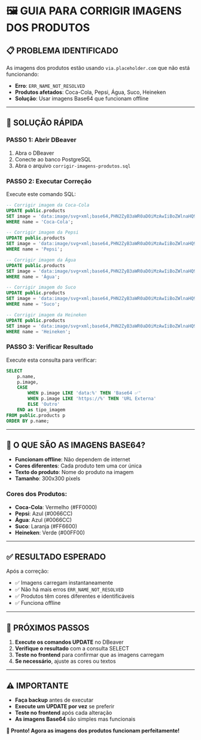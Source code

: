 # 🖼️ GUIA PARA CORRIGIR IMAGENS DOS PRODUTOS

## 📋 **PROBLEMA IDENTIFICADO**

As imagens dos produtos estão usando `via.placeholder.com` que não está funcionando:
- **Erro**: `ERR_NAME_NOT_RESOLVED`
- **Produtos afetados**: Coca-Cola, Pepsi, Água, Suco, Heineken
- **Solução**: Usar imagens Base64 que funcionam offline

---

## 🚀 **SOLUÇÃO RÁPIDA**

### **PASSO 1: Abrir DBeaver**
1. Abra o DBeaver
2. Conecte ao banco PostgreSQL
3. Abra o arquivo `corrigir-imagens-produtos.sql`

### **PASSO 2: Executar Correção**
Execute este comando SQL:

```sql
-- Corrigir imagem da Coca-Cola
UPDATE public.products 
SET image = 'data:image/svg+xml;base64,PHN2ZyB3aWR0aD0iMzAwIiBoZWlnaHQ9IjMwMCIgdmlld0JveD0iMCAwIDMwMCAzMDAiIGZpbGw9Im5vbmUiIHhtbG5zPSJodHRwOi8vd3d3LnczLm9yZy8yMDAwL3N2ZyI+CjxyZWN0IHdpZHRoPSIzMDAiIGhlaWdodD0iMzAwIiBmaWxsPSIjRkYwMDAwIi8+Cjx0ZXh0IHg9IjE1MCIgeT0iMTUwIiBmb250LWZhbWlseT0iQXJpYWwiIGZvbnQtc2l6ZT0iMjQiIGZpbGw9IndoaXRlIiB0ZXh0LWFuY2hvcj0ibWlkZGxlIiBkeT0iLjNlbSI+Q29jYS1Db2xhPC90ZXh0Pgo8L3N2Zz4K'
WHERE name = 'Coca-Cola';

-- Corrigir imagem da Pepsi
UPDATE public.products 
SET image = 'data:image/svg+xml;base64,PHN2ZyB3aWR0aD0iMzAwIiBoZWlnaHQ9IjMwMCIgdmlld0JveD0iMCAwIDMwMCAzMDAiIGZpbGw9Im5vbmUiIHhtbG5zPSJodHRwOi8vd3d3LnczLm9yZy8yMDAwL3N2ZyI+CjxyZWN0IHdpZHRoPSIzMDAiIGhlaWdodD0iMzAwIiBmaWxsPSIjMDA2NkNDIi8+Cjx0ZXh0IHg9IjE1MCIgeT0iMTUwIiBmb250LWZhbWlseT0iQXJpYWwiIGZvbnQtc2l6ZT0iMjQiIGZpbGw9IndoaXRlIiB0ZXh0LWFuY2hvcj0ibWlkZGxlIiBkeT0iLjNlbSI+UGVwc2k8L3RleHQ+Cjwvc3ZnPgo='
WHERE name = 'Pepsi';

-- Corrigir imagem da Água
UPDATE public.products 
SET image = 'data:image/svg+xml;base64,PHN2ZyB3aWR0aD0iMzAwIiBoZWlnaHQ9IjMwMCIgdmlld0JveD0iMCAwIDMwMCAzMDAiIGZpbGw9Im5vbmUiIHhtbG5zPSJodHRwOi8vd3d3LnczLm9yZy8yMDAwL3N2ZyI+CjxyZWN0IHdpZHRoPSIzMDAiIGhlaWdodD0iMzAwIiBmaWxsPSIjMDA2NkNDIi8+Cjx0ZXh0IHg9IjE1MCIgeT0iMTUwIiBmb250LWZhbWlseT0iQXJpYWwiIGZvbnQtc2l6ZT0iMjQiIGZpbGw9IndoaXRlIiB0ZXh0LWFuY2hvcj0ibWlkZGxlIiBkeT0iLjNlbSI+4cKwZ3VhPC90ZXh0Pgo8L3N2Zz4K'
WHERE name = 'Água';

-- Corrigir imagem do Suco
UPDATE public.products 
SET image = 'data:image/svg+xml;base64,PHN2ZyB3aWR0aD0iMzAwIiBoZWlnaHQ9IjMwMCIgdmlld0JveD0iMCAwIDMwMCAzMDAiIGZpbGw9Im5vbmUiIHhtbG5zPSJodHRwOi8vd3d3LnczLm9yZy8yMDAwL3N2ZyI+CjxyZWN0IHdpZHRoPSIzMDAiIGhlaWdodD0iMzAwIiBmaWxsPSIjRkY2NjAwIi8+Cjx0ZXh0IHg9IjE1MCIgeT0iMTUwIiBmb250LWZhbWlseT0iQXJpYWwiIGZvbnQtc2l6ZT0iMjQiIGZpbGw9IndoaXRlIiB0ZXh0LWFuY2hvcj0ibWlkZGxlIiBkeT0iLjNlbSI+U3VjbzwvdGV4dD4KPC9zdmc+Cg=='
WHERE name = 'Suco';

-- Corrigir imagem da Heineken
UPDATE public.products 
SET image = 'data:image/svg+xml;base64,PHN2ZyB3aWR0aD0iMzAwIiBoZWlnaHQ9IjMwMCIgdmlld0JveD0iMCAwIDMwMCAzMDAiIGZpbGw9Im5vbmUiIHhtbG5zPSJodHRwOi8vd3d3LnczLm9yZy8yMDAwL3N2ZyI+CjxyZWN0IHdpZHRoPSIzMDAiIGhlaWdodD0iMzAwIiBmaWxsPSIjMDBGRjAwIi8+Cjx0ZXh0IHg9IjE1MCIgeT0iMTUwIiBmb250LWZhbWlseT0iQXJpYWwiIGZvbnQtc2l6ZT0iMjQiIGZpbGw9IndoaXRlIiB0ZXh0LWFuY2hvcj0ibWlkZGxlIiBkeT0iLjNlbSI+SGVpbmVrZW48L3RleHQ+Cjwvc3ZnPgo='
WHERE name = 'Heineken';
```

### **PASSO 3: Verificar Resultado**
Execute esta consulta para verificar:

```sql
SELECT 
    p.name,
    p.image,
    CASE 
        WHEN p.image LIKE 'data:%' THEN 'Base64 ✅'
        WHEN p.image LIKE 'https://%' THEN 'URL Externa'
        ELSE 'Outro'
    END as tipo_imagem
FROM public.products p
ORDER BY p.name;
```

---

## 🎨 **O QUE SÃO AS IMAGENS BASE64?**

- **Funcionam offline**: Não dependem de internet
- **Cores diferentes**: Cada produto tem uma cor única
- **Texto do produto**: Nome do produto na imagem
- **Tamanho**: 300x300 pixels

### **Cores dos Produtos:**
- **Coca-Cola**: Vermelho (#FF0000)
- **Pepsi**: Azul (#0066CC)
- **Água**: Azul (#0066CC)
- **Suco**: Laranja (#FF6600)
- **Heineken**: Verde (#00FF00)

---

## ✅ **RESULTADO ESPERADO**

Após a correção:
- ✅ Imagens carregam instantaneamente
- ✅ Não há mais erros `ERR_NAME_NOT_RESOLVED`
- ✅ Produtos têm cores diferentes e identificáveis
- ✅ Funciona offline

---

## 🔄 **PRÓXIMOS PASSOS**

1. **Execute os comandos UPDATE** no DBeaver
2. **Verifique o resultado** com a consulta SELECT
3. **Teste no frontend** para confirmar que as imagens carregam
4. **Se necessário**, ajuste as cores ou textos

---

## ⚠️ **IMPORTANTE**

- **Faça backup** antes de executar
- **Execute um UPDATE por vez** se preferir
- **Teste no frontend** após cada alteração
- **As imagens Base64** são simples mas funcionais

**🎉 Pronto! Agora as imagens dos produtos funcionam perfeitamente!** 